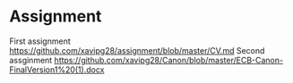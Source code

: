 # Assignment
First assignment
https://github.com/xavipg28/assignment/blob/master/CV.md
Second assginment
https://github.com/xavipg28/Canon/blob/master/ECB-Canon-FinalVersion1%20(1).docx
